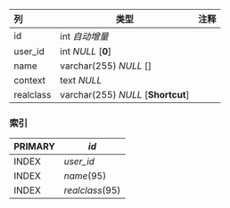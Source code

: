 | 列        | 类型                               | 注释 |
| :-------- | ---------------------------------- | ---- |
| id        | int *自动增量*                     |      |
| user_id   | int *NULL* [**0**]                 |      |
| name      | varchar(255) *NULL* []             |      |
| context   | text *NULL*                        |      |
| realclass | varchar(255) *NULL* [**Shortcut**] |      |

### 索引

| PRIMARY | *id*            |
| :------ | --------------- |
| INDEX   | *user_id*       |
| INDEX   | *name*(95)      |
| INDEX   | *realclass*(95) |